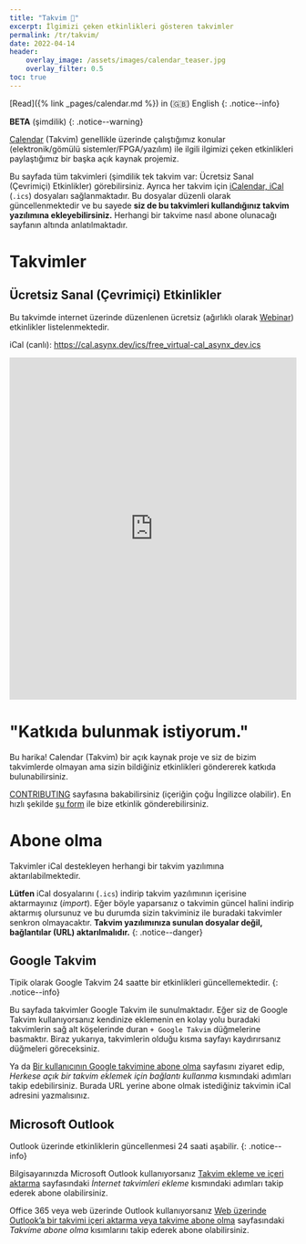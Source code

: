 ```yaml
---
title: "Takvim 📅"
excerpt: İlgimizi çeken etkinlikleri gösteren takvimler
permalink: /tr/takvim/
date: 2022-04-14
header:
    overlay_image: /assets/images/calendar_teaser.jpg
    overlay_filter: 0.5
toc: true
---
```


[Read]({% link _pages/calendar.md %}) in (🇬🇧) English
{: .notice--info}

**BETA** (şimdilik)
{: .notice--warning}

[Calendar](https://github.com/asynx-dev/calendar) (Takvim) genellikle üzerinde
çalıştığımız konular (elektronik/gömülü sistemler/FPGA/yazılım) ile ilgili
ilgimizi çeken etkinlikleri paylaştığımız bir başka açık kaynak projemiz.

Bu sayfada tüm takvimleri (şimdilik tek takvim var: Ücretsiz Sanal (Çevrimiçi)
Etkinlikler) görebilirsiniz. Ayrıca her takvim için [iCalendar,
iCal](https://en.wikipedia.org/wiki/ICalendar) (`.ics`) dosyaları
sağlanmaktadır. Bu dosyalar düzenli olarak güncellenmektedir ve bu sayede **siz
de bu takvimleri kullandığınız takvim yazılımına ekleyebilirsiniz.** Herhangi
bir takvime nasıl abone olunacağı sayfanın altında anlatılmaktadır.

# Takvimler

## Ücretsiz Sanal (Çevrimiçi) Etkinlikler

Bu takvimde internet üzerinde düzenlenen ücretsiz (ağırlıklı olarak
[Webinar](https://tr.wikipedia.org/wiki/Webinar)) etkinlikler listelenmektedir.

iCal (canlı): <https://cal.asynx.dev/ics/free_virtual-cal_asynx_dev.ics>

<!--markdownlint-disable MD033 MD013-->
<iframe src="https://calendar.google.com/calendar/embed?src=8sar0e8es1aip4mibj2kj72qhk2idjts%40import.calendar.google.com&ctz=Europe%2FIstanbul" style="border: 0" width="100%" height="600" frameborder="0" scrolling="no"></iframe>
<!--markdownlint-enable MD033 MD013-->

# "Katkıda bulunmak istiyorum."

Bu harika! Calendar (Takvim) bir açık kaynak proje ve siz de bizim takvimlerde
olmayan ama sizin bildiğiniz etkinlikleri göndererek katkıda bulunabilirsiniz.

[CONTRIBUTING](https://github.com/asynx-dev/calendar/blob/master/CONTRIBUTING.md)
sayfasına bakabilirsiniz (içeriğin çoğu İngilizce olabilir). En hızlı şekilde
[şu
form](https://docs.google.com/forms/d/e/1FAIpQLSdGZU8H_HiPADyYQCg9iEqZ1vJs4mN0vAUbAK5NNGr9ycPwSw/viewform?usp=sf_link)
ile bize etkinlik gönderebilirsiniz.

# Abone olma

Takvimler iCal destekleyen herhangi bir takvim yazılımına aktarılabilmektedir.

**Lütfen** iCal dosyalarını (`.ics`) indirip takvim yazılımının içerisine aktarmayınız
(*import*). Eğer böyle yaparsanız o takvimin güncel halini indirip aktarmış
olursunuz ve bu durumda sizin takviminiz ile buradaki takvimler senkron olmayacaktır.
**Takvim yazılımınıza sunulan dosyalar değil, bağlantılar (URL) aktarılmalıdır.**
{: .notice--danger}

## Google Takvim

Tipik olarak Google Takvim 24 saatte bir etkinlikleri güncellemektedir.
{: .notice--info}

Bu sayfada takvimler Google Takvim ile sunulmaktadır. Eğer siz de Google Takvim
kullanıyorsanız kendinize eklemenin en kolay yolu buradaki takvimlerin sağ alt
köşelerinde duran `+ Google Takvim` düğmelerine basmaktır. Biraz yukarıya,
takvimlerin olduğu kısma sayfayı kaydırırsanız düğmeleri göreceksiniz.

Ya da [Bir kullanıcının Google takvimine abone
olma](https://support.google.com/calendar/answer/37100?hl=tr) sayfasını ziyaret
edip, *Herkese açık bir takvim eklemek için bağlantı kullanma* kısmındaki
adımları takip edebilirsiniz. Burada URL yerine abone olmak istediğiniz
takvimin iCal adresini yazmalısınız.

## Microsoft Outlook

Outlook üzerinde etkinliklerin güncellenmesi 24 saati aşabilir.
{: .notice--info}

Bilgisayarınızda Microsoft Outlook kullanıyorsanız
[Takvim ekleme ve içeri aktarma](https://support.microsoft.com/tr-tr/office/takvimleri-outlook-a-aktarma-8e8364e1-400e-4c0f-a573-fe76b5a2d379)
sayfasındaki *İnternet takvimleri ekleme* kısmındaki adımları takip ederek
abone olabilirsiniz.

Office 365 veya web üzerinde Outlook kullanıyorsanız
[Web üzerinde Outlook’a bir takvimi içeri aktarma veya takvime abone olma](https://support.microsoft.com/tr-tr/office/web-%C3%BCzerinde-outlook-a-bir-takvimi-i%C3%A7eri-aktarma-veya-takvime-abone-olma-503ffaf6-7b86-44fe-8dd6-8099d95f38df)
sayfasındaki *Takvime abone olma* kısımlarını takip ederek abone olabilirsiniz.
